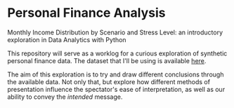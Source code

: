 # Personal Finance Analysis
Monthly Income Distribution by Scenario and Stress Level: an introductory exploration in Data Analytics with Python

This repository will serve as a worklog for a curious exploration of synthetic personal finance data.
The dataset that I'll be using is available [here](https://www.kaggle.com/datasets/khushikyad001/personal-finance-tracker-dataset).

The aim of this exploration is to try and draw different conclusions through the available data. Not only that, but explore how different methods of presentation influence the spectator's ease of interpretation, as well as our ability to convey the *intended* message. 
